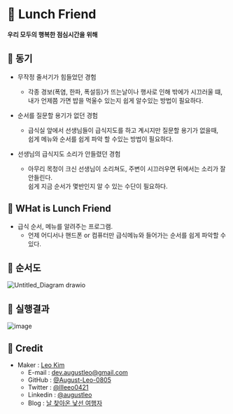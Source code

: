 # 🐧 **Lunch Friend**
**우리 모두의 행복한 점심시간을 위해**

## 🐧 **동기**
- 무작정 줄서기가 힘들었던 경험
  - 각종 경보(폭염, 한파, 폭설등)가 뜨는날이나 행사로 인해 밖에가 시끄러울 떄,  
  내가 언제쯤 가면 밥을 먹울수 있는지 쉽게 알수있는 방법이 필요하다.

- 순서를 질문할 용기가 없던 경험
  - 급식실 앞에서 선생님들이 급식지도를 하고 계시지만 질문할 용기가 없을때,  
  쉽게 메뉴와 순서를 쉽게 파악 할 수있는 방법이 필요하다.

- 선생님의 급식지도 소리가 안들렸던 경험
  - 아무리 목청이 크신 선생님이 소리쳐도, 주변이 시끄러우면 뒤에서는 소리가 잘 안들린다.  
  쉽게 지금 순서가 몇반인지 알 수 있는 수단이 필요하다.

## 🐧 **WHat is Lunch Friend**
- 급식 순서, 메뉴를 알려주는 프로그램. 
  - 언제 어디서나 핸드폰 or 컴퓨터만 급식메뉴와 들어가는 순서를 쉽게 파악할 수 있다.

## 🐧 **순서도**
![Untitled_Diagram drawio](https://user-images.githubusercontent.com/91189991/174468827-88877b6b-84b0-49ad-afba-cf86261eef76.png)


## 🐧 **실행결과**
![image](https://user-images.githubusercontent.com/91189991/174023997-f789d96f-cd0c-4328-bc53-27c7a690b659.png)

## 🐧 **Credit**
- Maker : [Leo Kim](https://github.com/llleeo0421)
  - E-mail : dev.augustleo@gmail.com
  - GitHub : [@August-Leo-0805](https://github.com/August-Leo-0805)
  - Twitter : [@llleeo0421](https://www.twitter.com/llleeo0421)
  - Linkedin : [@augustleo](https://www.linkedin.com/in/augustleo)
  - Blog : [날 찾아온 낯선 여행자](https://llleeo0421.tistory.com)
